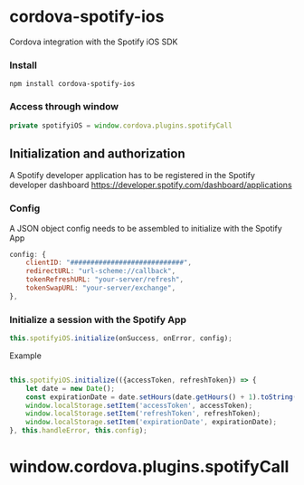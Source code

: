 # cordova-spotify-ios
Cordova integration with the Spotify iOS SDK


### Install

```
npm install cordova-spotify-ios
```


### Access through window
```javascript
private spotifyiOS = window.cordova.plugins.spotifyCall
```

## Initialization and authorization
A Spotify developer application has to be registered in the Spotify developer dashboard
https://developer.spotify.com/dashboard/applications

### Config

A JSON object config needs to be assembled to initialize with the Spotify App

```javascript
config: {
    clientID: "############################",
    redirectURL: "url-scheme://callback",
    tokenRefreshURL: "your-server/refresh",
    tokenSwapURL: "your-server/exchange",
},
```



### Initialize a session with the Spotify App
```javascript
this.spotifyiOS.initialize(onSuccess, onError, config);
```

Example
```javascript

this.spotifyiOS.initialize(({accessToken, refreshToken}) => {
    let date = new Date();
    const expirationDate = date.setHours(date.getHours() + 1).toString();
    window.localStorage.setItem('accessToken', accessToken);
    window.localStorage.setItem('refreshToken', refreshToken);
    window.localStorage.setItem('expirationDate', expirationDate);
}, this.handleError, this.config);
```



# window.cordova.plugins.spotifyCall
